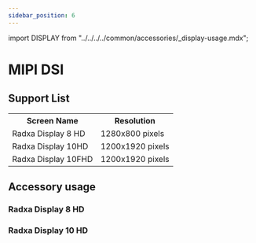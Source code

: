 ```yaml
---
sidebar_position: 6
---
```


import DISPLAY from "../../../../common/accessories/\_display-usage.mdx";

# MIPI DSI

## Support List

<table>
  <tr>
    <th>Screen Name</th>
    <th>Resolution</th>
  </tr>
  <tr>
    <td>Radxa Display 8 HD</td>
    <td>1280x800 pixels</td>
  </tr>
  <tr>
    <td>Radxa Display 10HD</td>
    <td>1200x1920 pixels</td>
  </tr>
  <tr>
    <td>Radxa Display 10FHD</td>
    <td>1200x1920 pixels</td>
  </tr>
</table>

## Accessory usage

### Radxa Display 8 HD

<DISPLAY product="Radxa CM3I IO Board" display_connection_img="/img/cm3i/cm3i-io-8inch-display.webp" model="radxa-cm3i-io" rsetup_path="../../radxa-os/rsetup#overlays" display_name="瑞莎 8 寸 HD 高清显示屏" overlays_title="Enable Radxa Display 8HD" />

### Radxa Display 10 HD

<DISPLAY product="Radxa CM3I IO Board" display_connection_img="/img/cm3i/cm3i-io-10inch-display.webp" model="radxa-cm3i-io" rsetup_path="../../radxa-os/rsetup#overlays" display_name="瑞莎 10 寸 HD 高清显示屏" overlays_title="Enable Radxa Display 10HD" />

